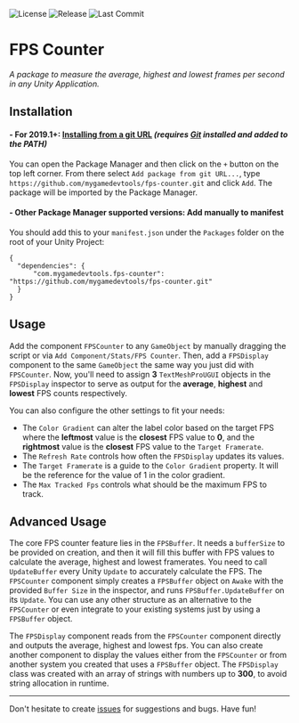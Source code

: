 ![License](https://img.shields.io/github/license/mygamedevtools/fps-counter)
![Release](https://img.shields.io/github/v/release/mygamedevtools/fps-counter?sort=semver)
![Last Commit](https://img.shields.io/github/last-commit/mygamedevtools/fps-counter)

FPS Counter
===

_A package to measure the average, highest and lowest frames per second in any Unity Application._

Installation
---

#### - For 2019.1+: [Installing from a git URL](https://docs.unity3d.com/Manual/upm-ui-giturl.html) _(requires [Git](https://git-scm.com/) installed and added to the PATH)_
You can open the Package Manager and then click on the `+` button on the top left corner. 
From there select `Add package from git URL...`, type `https://github.com/mygamedevtools/fps-counter.git` and click `Add`. 
The package will be imported by the Package Manager.

#### - Other Package Manager supported versions: Add manually to manifest
You should add this to your `manifest.json` under the `Packages` folder on the root of your Unity Project:
```
{
  "dependencies": {
	  "com.mygamedevtools.fps-counter": "https://github.com/mygamedevtools/fps-counter.git"
  }
}
```

Usage
---

Add the component `FPSCounter` to any `GameObject` by manually dragging the script or via `Add Component/Stats/FPS Counter`. 
Then, add a `FPSDisplay` component to the same `GameObject` the same way you just did with `FPSCounter`.
Now, you'll need to assign **3** `TextMeshProUGUI` objects in the `FPSDisplay` inspector to serve as output for the **average**, **highest** and **lowest** FPS counts respectively.

You can also configure the other settings to fit your needs:
- The `Color Gradient` can alter the label color based on the target FPS where the **leftmost** value is the **closest** FPS value to **0**, 
and the **rightmost** value is the **closest** FPS value to the `Target Framerate`.
- The `Refresh Rate` controls how often the `FPSDisplay` updates its values.
- The `Target Framerate` is a guide to the `Color Gradient` property. It will be the reference for the value of 1 in the color gradient.
- The `Max Tracked Fps` controls what should be the maximum FPS to track.

Advanced Usage
---

The core FPS counter feature lies in the `FPSBuffer`. 
It needs a `bufferSize` to be provided on creation, and then it will fill this buffer with FPS values to calculate the average, highest and lowest framerates.
You need to call `UpdateBuffer` every Unity `Update` to accurately calculate the FPS.
The `FPSCounter` component simply creates a `FPSBuffer` object on `Awake` with the provided `Buffer Size` in the inspector, 
and runs `FPSBuffer.UpdateBuffer` on its `Update`. 
You can use any other structure as an alternative to the `FPSCounter` or even integrate to your existing systems just by using a `FPSBuffer` object.

The `FPSDisplay` component reads from the `FPSCounter` component directly and outputs the average, highest and lowest fps.
You can also create another component to display the values either from the `FPSCounter` or from another system you created that uses a `FPSBuffer` object.
The `FPSDisplay` class was created with an array of strings with numbers up to **300**, to avoid string allocation in runtime.

---

Don't hesitate to create [issues](https://github.com/mygamedevtools/fps-counter/issues) for suggestions and bugs. Have fun!
